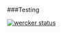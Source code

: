 ###Testing

[![wercker status](https://app.wercker.com/status/a50f44a0d5cf702e91191403ef0a6ba9/s/ "wercker status")](https://app.wercker.com/project/byKey/a50f44a0d5cf702e91191403ef0a6ba9)
